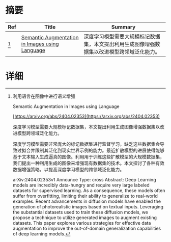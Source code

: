 # 摘要

| Ref | Title | Summary |
| --- | --- | --- |
| [^1] | [Semantic Augmentation in Images using Language](https://arxiv.org/abs/2404.02353) | 深度学习模型需要大规模标记数据集，本文提出利用生成图像增强数据集以改进模型跨领域泛化能力。 |

# 详细

[^1]: 利用语言在图像中进行语义增强

    Semantic Augmentation in Images using Language

    [https://arxiv.org/abs/2404.02353](https://arxiv.org/abs/2404.02353)

    深度学习模型需要大规模标记数据集，本文提出利用生成图像增强数据集以改进模型跨领域泛化能力。

    

    深度学习模型需要非常庞大的标记数据集进行监督学习，缺乏这些数据集会导致过拟合并限制其泛化到现实世界示例的能力。最近扩散模型的进展使得能够基于文本输入生成逼真的图像。利用用于训练这些扩散模型的大规模数据集，我们提出一种利用生成的图像来增强现有数据集的技术。本文探讨了各种有效数据增强策略，以提高深度学习模型的跨领域泛化能力。

    arXiv:2404.02353v1 Announce Type: cross  Abstract: Deep Learning models are incredibly data-hungry and require very large labeled datasets for supervised learning. As a consequence, these models often suffer from overfitting, limiting their ability to generalize to real-world examples. Recent advancements in diffusion models have enabled the generation of photorealistic images based on textual inputs. Leveraging the substantial datasets used to train these diffusion models, we propose a technique to utilize generated images to augment existing datasets. This paper explores various strategies for effective data augmentation to improve the out-of-domain generalization capabilities of deep learning models.
    

